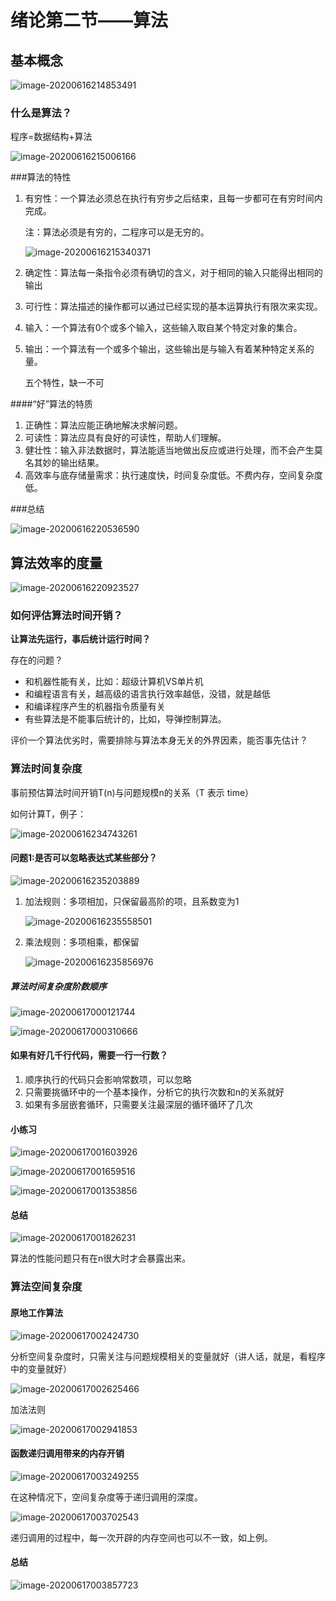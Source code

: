 

# 绪论第二节——算法

## 基本概念

![image-20200616214853491](https://i.loli.net/2020/08/07/yEUrgwoc32mSWIe.jpg)

### 什么是算法？

程序=数据结构+算法

![image-20200616215006166](https://i.loli.net/2020/08/07/DtfOXvnp4KMiBuq.jpg)

###算法的特性

1. 有穷性：一个算法必须总在执行有穷步之后结束，且每一步都可在有穷时间内完成。

   注：算法必须是有穷的，二程序可以是无穷的。

   ![image-20200616215340371](https://i.loli.net/2020/08/07/aLqzflvw3se5bMk.jpg)

2. 确定性：算法每一条指令必须有确切的含义，对于相同的输入只能得出相同的输出

3. 可行性：算法描述的操作都可以通过已经实现的基本运算执行有限次来实现。

4. 输入：一个算法有0个或多个输入，这些输入取自某个特定对象的集合。

5. 输出：一个算法有一个或多个输出，这些输出是与输入有着某种特定关系的量。

   五个特性，缺一不可

####“好”算法的特质

1. 正确性：算法应能正确地解决求解问题。
2. 可读性：算法应具有良好的可读性，帮助人们理解。
3. 健壮性：输入非法数据时，算法能适当地做出反应或进行处理，而不会产生莫名其妙的输出结果。
4. 高效率与底存储量需求：执行速度快，时间复杂度低。不费内存，空间复杂度低。

###总结

![image-20200616220536590](https://i.loli.net/2020/08/07/xszi6mlD53UwSCa.jpg)

## 算法效率的度量

![image-20200616220923527](https://i.loli.net/2020/08/07/A9DIvQfm6z281Oo.jpg)

### 如何评估算法时间开销？

**让算法先运行，事后统计运行时间？**

存在的问题？

* 和机器性能有关，比如：超级计算机VS单片机
* 和编程语言有关，越高级的语言执行效率越低，没错，就是越低
* 和编译程序产生的机器指令质量有关
* 有些算法是不能事后统计的，比如，导弹控制算法。

评价一个算法优劣时，需要排除与算法本身无关的外界因素，能否事先估计？

### 算法时间复杂度

事前预估算法时间开销T(n)与问题规模n的关系（T 表示 time）

如何计算T，例子：

![image-20200616234743261](https://i.loli.net/2020/08/07/jVSKCnvqJWbHaYZ.jpg)

#### 问题1:是否可以忽略表达式某些部分？

![image-20200616235203889](https://i.loli.net/2020/08/07/G2lAENBwHqbupzU.jpg)

1.  加法规则：多项相加，只保留最高阶的项，且系数变为1

    ![image-20200616235558501](https://i.loli.net/2020/08/07/QsBNdeTKa6XC15n.jpg)

2.  乘法规则：多项相乘，都保留

    ![image-20200616235856976](https://i.loli.net/2020/08/07/mbIZMSpsfeFEKUl.jpg)

##### 算法时间复杂度阶数顺序

![image-20200617000121744](https://i.loli.net/2020/08/07/qYH8ojRAi2n7dwL.jpg)

![image-20200617000310666](https://i.loli.net/2020/08/07/Y1pNQEXRzj5mdZC.jpg)

#### 如果有好几千行代码，需要一行一行数？

1.  顺序执行的代码只会影响常数项，可以忽略
2.  只需要挑循环中的一个基本操作，分析它的执行次数和n的关系就好
3.  如果有多层嵌套循环，只需要关注最深层的循环循环了几次

#### 小练习

![image-20200617001603926](https://i.loli.net/2020/08/07/vCfog9WFA8jm57Q.jpg)

![image-20200617001659516](https://i.loli.net/2020/08/07/OXKeZY71w9GEbRB.jpg)

![image-20200617001353856](https://i.loli.net/2020/08/07/NWnGQKsLBfcbUIk.jpg)

#### 总结

![image-20200617001826231](https://i.loli.net/2020/08/07/DHdK3NP6jXAgeGq.jpg)

算法的性能问题只有在n很大时才会暴露出来。

### 算法空间复杂度

#### 原地工作算法

![image-20200617002424730](https://i.loli.net/2020/08/07/b36cfFZm9STov75.jpg)

分析空间复杂度时，只需关注与问题规模相关的变量就好（讲人话，就是，看程序中的变量就好）

![image-20200617002625466](https://i.loli.net/2020/08/07/XxvrwtVpbqLnSu5.jpg)

加法法则

![image-20200617002941853](https://i.loli.net/2020/08/07/xs3G5uPE69ZJl4W.jpg)

#### 函数递归调用带来的内存开销

![image-20200617003249255](https://i.loli.net/2020/08/07/xfYoIRHM3JherNg.jpg)

在这种情况下，空间复杂度等于递归调用的深度。

![image-20200617003702543](https://i.loli.net/2020/08/07/cxfQRuJ6tDA3MgY.jpg)

递归调用的过程中，每一次开辟的内存空间也可以不一致，如上例。

#### 总结

![image-20200617003857723](https://i.loli.net/2020/08/07/nthV9TwiIymQClK.jpg)

